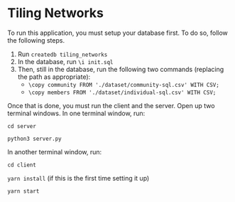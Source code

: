 # Tiling Networks

To run this application, you must setup your database first. To do so, follow the following steps.

1. Run `createdb tiling_networks`
2. In the database, run `\i init.sql`
3. Then, still in the database, run the following two commands (replacing the path as appropriate):
    - `\copy community FROM './dataset/community-sql.csv' WITH CSV;`
    - `\copy members FROM './dataset/individual-sql.csv' WITH CSV;`

Once that is done,
you must run the client and the server. Open up two terminal windows. In one terminal window, run:

`cd server`

`python3 server.py`

In another terminal window, run:

`cd client`

`yarn install` (if this is the first time setting it up)

`yarn start`
